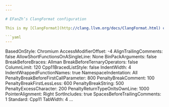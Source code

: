 ```yaml
---
---

# EFanZh’s ClangFormat configuration

This is my [ClangFormat](http://clang.llvm.org/docs/ClangFormat.html) configuration:

```yaml
---
```

BasedOnStyle: Chromium
AccessModifierOffset: -4
AlignTrailingComments: false
AllowShortFunctionsOnASingleLine: None
BinPackArguments: false
BreakBeforeBraces: Allman
BreakBeforeTernaryOperators: false
ColumnLimit: 120
Cpp11BracedListStyle: false
IndentWidth: 4
IndentWrappedFunctionNames: true
NamespaceIndentation: All
PenaltyBreakBeforeFirstCallParameter: 800
PenaltyBreakComment: 100
PenaltyBreakFirstLessLess: 600
PenaltyBreakString: 500
PenaltyExcessCharacter: 200
PenaltyReturnTypeOnItsOwnLine: 1000
PointerAlignment: Right
SortIncludes: true
SpacesBeforeTrailingComments: 1
Standard: Cpp11
TabWidth: 4
...
```
